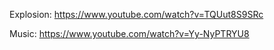 Explosion: https://www.youtube.com/watch?v=TQUut8S9SRc

Music: https://www.youtube.com/watch?v=Yy-NyPTRYU8